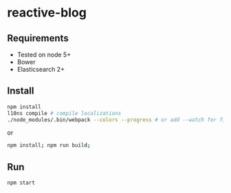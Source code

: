 # reactive-blog

## Requirements

* Tested on node 5+
* Bower
* Elasticsearch 2+

## Install

```bash
npm install
l10ns compile # compile localizations
./node_modules/.bin/webpack --colors --progress # or add --watch for file-watching
```

or

```bash
npm install; npm run build;
```
## Run

```bash
npm start
```
